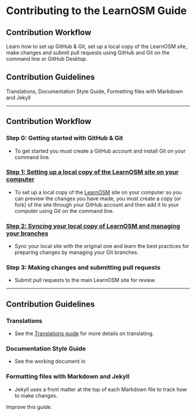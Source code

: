 # Contributing to the LearnOSM Guide

## Contribution Workflow
  Learn how to set up GitHub & Git, set up a local copy of the LearnOSM site, make changes and submit pull requests using GitHub and Git on the command line or GitHub Desktop.

## Contribution Guidelines
  Translations, Documentation Style Guide, Formatting files with Markdown and Jekyll
__________________

## Contribution Workflow

### Step 0: Getting started with GitHub & Git
  - To get started you must create a GitHub account and install Git on your command line.

### [Step 1: Setting up a local copy of the LearnOSM site on your computer]()
  - To set up a local copy of the [LearnOSM](learnosm.org) site on your computer so you can preview the changes you have made, you must create a copy (or fork) of the site through your GitHub account and then add it to your computer using Git on the command line.

### [Step 2: Syncing your local copy of LearnOSM and managing your branches](docs/syncing-your-local-copy-of-learnosm-and-managing-your-branches)
  - Sync your local site with the original one and learn the best practices for preparing changes by managing your Git branches.

### Step 3: Making changes and submitting pull requests
  - Submit pull requests to the main LearnOSM site for review.

____________

## Contribution Guidelines

### Translations
  - See the [Translations guide]() for more details on translating.

### Documentation Style Guide
  - See the working document in []()

### Formatting files with Markdown and Jekyll
  - Jekyll uses a front matter at the top of each Markdown file to track how to make changes.

Improve this guide.
